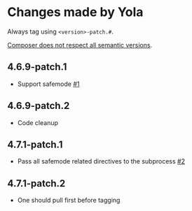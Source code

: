 # Changes made by Yola

Always tag using `<version>-patch.#`.

[Composer does not respect all semantic versions](
https://github.com/composer/composer/issues/3181#issuecomment-105652783).


## 4.6.9-patch.1

* Support safemode [#1](https://github.com/yola/phpunit/pull/1)

## 4.6.9-patch.2

* Code cleanup

## 4.7.1-patch.1

* Pass all safemode related directives to the subprocess [#2](https://github.com/yola/phpunit/pull/1)

## 4.7.1-patch.2

* One should pull first before tagging
